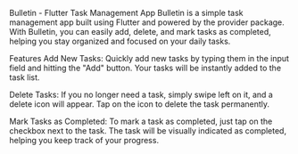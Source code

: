 Bulletin - Flutter Task Management App
Bulletin is a simple task management app built using Flutter and powered by the provider package. With Bulletin, you can easily add, delete, and mark tasks as completed, helping you stay organized and focused on your daily tasks.

Features
Add New Tasks: Quickly add new tasks by typing them in the input field and hitting the "Add" button. Your tasks will be instantly added to the task list.

Delete Tasks: If you no longer need a task, simply swipe left on it, and a delete icon will appear. Tap on the icon to delete the task permanently.

Mark Tasks as Completed: To mark a task as completed, just tap on the checkbox next to the task. The task will be visually indicated as completed, helping you keep track of your progress.

